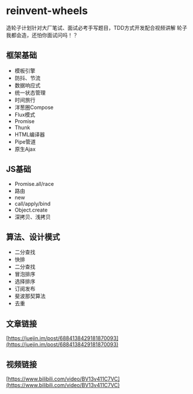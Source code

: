 # reinvent-wheels
造轮子计划针对大厂笔试、面试必考手写题目，TDD方式开发配合视频讲解
轮子我都会造，还怕你面试问吗！？

## 框架基础
- 模板引擎
- 防抖、节流
- 数据响应式
- 统一状态管理
- 时间旅行
- 洋葱圈Compose
- Flux模式
- Promise
- Thunk
- HTML编译器
- Pipe管道
- 原生Ajax

## JS基础
- Promise.all/race
- 路由
- new
- call/apply/bind
- Object.create
- 深拷贝、浅拷贝

## 算法、设计模式
- 二分查找
- 快排
- 二分查找
- 冒泡排序
- 选择排序
- 订阅发布
- 斐波那契算法
- 去重

## 文章链接
[https://juejin.im/post/6884138429181870093](https://juejin.im/post/6884138429181870093)

## 视频链接
[https://www.bilibili.com/video/BV13v411C7VC](https://www.bilibili.com/video/BV13v411C7VC)
